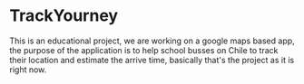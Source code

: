 # TrackYourney
This is an educational project, we are working on a google maps based app, the purpose of the application is to help school busses on Chile to track their location and estimate the arrive time, basically that's the project as it is right now.
